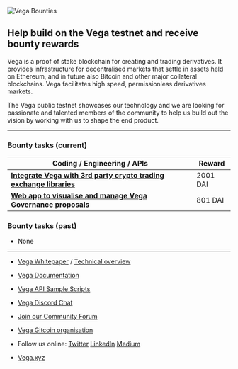 ![Vega Bounties](https://repository-images.githubusercontent.com/316258610/966d2c00-30d0-11eb-9930-def1a8a6c0e3)

## Help build on the Vega testnet and receive bounty rewards

Vega is a proof of stake blockchain for creating and trading derivatives. It provides infrastructure for decentralised markets that settle in assets held on Ethereum, and in future also Bitcoin and other major collateral blockchains. Vega facilitates high speed, permissionless derivatives markets. 

The Vega public testnet showcases our technology and we are looking for passionate and talented members of the community to help us build out the vision by working with us to shape the end product.

-------

### Bounty tasks (current)

| Coding / Engineering / APIs | Reward |
|-------|-------|
| **[Integrate Vega with 3rd party crypto trading exchange libraries](https://github.com/vegaprotocol/bounties/issues/1)** | 2001 DAI |
| **[Web app to visualise and manage Vega Governance proposals](https://github.com/vegaprotocol/bounties/issues/2)** | 801 DAI |


### Bounty tasks (past)

* None


-------

- [Vega Whitepaper](https://vega.xyz/papers/vega-protocol-whitepaper.pdf) / [Technical overview](https://vega.xyz/assets/vega-technical-overview.pdf)

- [Vega Documentation](https://docs.testnet.vega.xyz)

- [Vega API Sample Scripts](https://github.com/vegaprotocol/sample-api-scripts/)

- [Vega Discord Chat](https://vega.xyz/discord)

- [Join our Community Forum](https://community.vega.xyz)

- [Vega Gitcoin organisation](https://gitcoin.co/vegaprotocol)

- Follow us online: [Twitter](https://twitter.com/vegaprotocol) [LinkedIn](https://www.linkedin.com/company/vega-protocol) [Medium](https://medium.com/vegaprotocol) 

- [Vega.xyz](https://vega.xyz)

